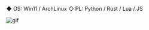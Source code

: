 ◆ OS: Win11 / ArchLinux
◇ PL: Python / Rust / Lua / JS




![gif](https://media1.giphy.com/media/v1.Y2lkPTc5MGI3NjExcHJiMTN0Y3N6NWh5aGs0N3hqajFlY2Zja3JnNjVqMG0zcnBhYjlmciZlcD12MV9pbnRlcm5hbF9naWZfYnlfaWQmY3Q9Zw/l3978y5HqiEtqupiM/giphy.webp)
